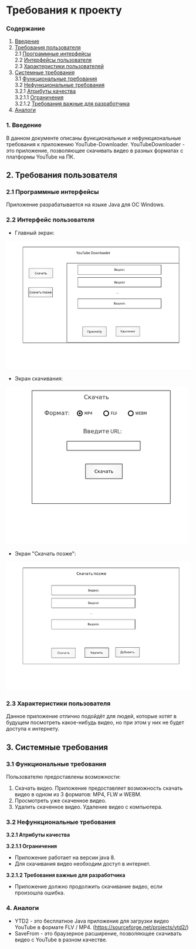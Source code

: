 # Требования к проекту

### Содержание
1. [Введение](#1)
2. [Требования пользователя](#2) <br>
2.1 [Программные интерфейсы](#2.1) <br>
2.2 [Интерфейсы пользователя](#2.2) <br>
2.3 [Характеристики пользователей](#2.3)<br>
3. [Системные требования](#3)<br>
3.1 [Функциональные требования](#3.1)<br> 
3.2 [Нефункциональные требования](#3.2)<br>
3.2.1 [Атрибуты качества](#3.2.1)<br>
3.2.1.1 [Ограничения](#3.2.1.1)<br>
3.2.1.2 [Требования важные для разработчика](#3.2.1.3)<br>
4. [Аналоги](#4)<br>


### 1. Введение <a name="1"></a>
В данном документе описаны функциональные и нефункциональные требования к приложению YouTube-Downloader.
YouTubeDownloader - это приложение, позволяющее скачивать видео в разных форматах с платформы YouTube на ПК.
  

## 2. Требования пользователя <a name="2"></a>

### 2.1 Программные интерфейсы <a name="2.1"></a>
Приложение разрабатывается на языке Java для ОС Windows.

### 2.2 Интерфейс пользователя <a name="2.2"></a>
- Главный экран:

![start](https://github.com/ArtemBakun650502/YouTube-Downloader/blob/master/Mockups/start.png)
- Экран скачивания:

![download](https://github.com/ArtemBakun650502/YouTube-Downloader/blob/master/Mockups/download.png)
- Экран "Скачать позже":

![downloadLater](https://github.com/ArtemBakun650502/YouTube-Downloader/blob/master/Mockups/downloadLater.png)

### 2.3 Характеристики пользователя <a name="2.3"></a>
Данное приложение отлично подойдёт для людей, которые хотят в будущем посмотреть какое-нибудь видео, но при этом у них не будет доступа к интернету.

## 3. Системные требования <a name="3"></a>

### 3.1 Функциональные требования <a name="3.1"></a>
Пользователю предоставлены возможности:
1. Скачать видео. Приложение предоставляет возможность скачать видео в одном из 3 форматов: MP4, FLW и WEBM.
2. Просмотреть уже скаченное видео.
3. Удалить скаченное видео. Удаление видео с компьютера.

### 3.2 Нефункциональные требования <a name="3.2"></a>

**3.2.1 Атрибуты качества<a name="3.2.1"></a>**

**3.2.1.1 Ограничения <a name="3.2.1.1"></a>**
* Приложение работает на версии java 8.
* Для скачивания видео необходим доступ в интернет.

**3.2.1.2 Требования важные для разработчика <a name="3.2.1.2"></a>**
* Приложение должно продолжить скачивание видео, если произошла ошибка.

### 4. Аналоги <a name="4"></a>
* YTD2 - это бесплатное  Java приложение для загрузки видео YouTube в формате FLV / MP4. (https://sourceforge.net/projects/ytd2/)
* SaveFrom - это браузерное расширение, позволяющее скачивать видео с YouTube в разном качестве.
